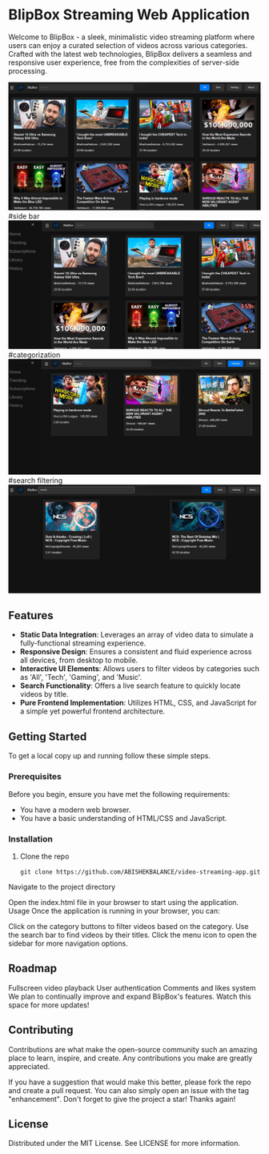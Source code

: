 # BlipBox Streaming Web Application

Welcome to BlipBox - a sleek, minimalistic video streaming platform where users can enjoy a curated selection of videos across various categories. Crafted with the latest web technologies, BlipBox delivers a seamless and responsive user experience, free from the complexities of server-side processing.

![](preview1.jpg) 
#side bar
![](preview2.jpg)
#categorization
![](preview3.jpg)
#search filtering
![](preview4.jpg)
## Features

- **Static Data Integration**: Leverages an array of video data to simulate a fully-functional streaming experience.
- **Responsive Design**: Ensures a consistent and fluid experience across all devices, from desktop to mobile.
- **Interactive UI Elements**: Allows users to filter videos by categories such as 'All', 'Tech', 'Gaming', and 'Music'.
- **Search Functionality**: Offers a live search feature to quickly locate videos by title.
- **Pure Frontend Implementation**: Utilizes HTML, CSS, and JavaScript for a simple yet powerful frontend architecture.

## Getting Started

To get a local copy up and running follow these simple steps.

### Prerequisites

Before you begin, ensure you have met the following requirements:
- You have a modern web browser.
- You have a basic understanding of HTML/CSS and JavaScript.

### Installation

1. Clone the repo
   ```
   git clone https://github.com/ABISHEKBALANCE/video-streaming-app.git
Navigate to the project directory

Open the index.html file in your browser to start using the application.
Usage
Once the application is running in your browser, you can:

Click on the category buttons to filter videos based on the category.
Use the search bar to find videos by their titles.
Click the menu icon to open the sidebar for more navigation options.
## Roadmap
 Fullscreen video playback
 User authentication
 Comments and likes system
We plan to continually improve and expand BlipBox's features. Watch this space for more updates!

## Contributing
Contributions are what make the open-source community such an amazing place to learn, inspire, and create. Any contributions you make are greatly appreciated.

If you have a suggestion that would make this better, please fork the repo and create a pull request. You can also simply open an issue with the tag "enhancement".
Don't forget to give the project a star! Thanks again!

## License
Distributed under the MIT License. See LICENSE for more information.
